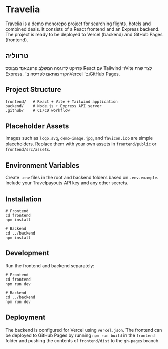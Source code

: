 # Travelia

Travelia is a demo monorepo project for searching flights, hotels and combined deals. It consists of a React frontend and an Express backend. The project is ready to be deployed to Vercel (backend) and GitHub Pages (frontend).

## טרווליה

פרויקט לדוגמה המשלב פרונטאנד מבוסס React עם Tailwind ו־Vite לצד שרת Express. הקוד מותאם לפריסה ב־Vercel וב־GitHub Pages.

## Project Structure

```
frontend/   # React + Vite + Tailwind application
backend/    # Node.js + Express API server
.github/    # CI/CD workflow
```

## Placeholder Assets

Images such as `logo.svg`, `demo-image.jpg`, and `favicon.ico` are simple placeholders. Replace them with your own assets in `frontend/public` or `frontend/src/assets`.

## Environment Variables

Create `.env` files in the root and backend folders based on `.env.example`. Include your Travelpayouts API key and any other secrets.

## Installation

```
# Frontend
cd frontend
npm install

# Backend
cd ../backend
npm install
```

## Development

Run the frontend and backend separately:

```
# Frontend
cd frontend
npm run dev

# Backend
cd ../backend
npm run dev
```

## Deployment

The backend is configured for Vercel using `vercel.json`. The frontend can be deployed to GitHub Pages by running `npm run build` in the `frontend` folder and pushing the contents of `frontend/dist` to the `gh-pages` branch.
